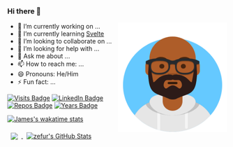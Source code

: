 ### Hi there 👋


<img align="right" height="250" width="250"  src="/assets/avataaars.png" />


- 🔭 I’m currently working on ...
- 🌱 I’m currently learning [Svelte](https://svelte.dev)
- 👯 I’m looking to collaborate on ...
- 🤔 I’m looking for help with ...
- 💬 Ask me about ...
- 📫 How to reach me: ...
- 😄 Pronouns: He/Him
- ⚡ Fun fact: ...

<!--START_SECTION:waka-->

<!--END_SECTION:waka-->


[![Visits Badge](https://badges.pufler.dev/visits/zefur/)](https://badges.pufler.dev)
[![LinkedIn Badge](https://img.shields.io/badge/LinkedIn-Profile-informational?style=flat&logo=linkedin&logoColor=white&color=0D76A8)](https://www.linkedin.com/in/j-d-hall/)
[![Repos Badge](https://badges.pufler.dev/repos/zefur)](https://badges.pufler.dev)
[![Years Badge](https://badges.pufler.dev/years/zefur)](https://badges.pufler.dev)



[![James's wakatime stats](https://github-readme-stats.vercel.app/api/wakatime?username=Zefur)](https://github.com/zefur/github-readme-stats)


<a href="https://github.com/zefur">
  <img align="center" style="margin:0.5rem" src="https://github-readme-stats.vercel.app/api/top-langs/?username=zefur&hide=html,css&title_color=ffffff&text_color=c9cacc&icon_color=4AB197&bg_color=1A2B34" />
</a>

<a href="https://github.com/zefur">
  <img align="center" style="margin:0.5rem" src="https://github-readme-stats.vercel.app/api?username=zefur&show_icons=true&line_height=27&count_private=true&title_color=ffffff&text_color=c9cacc&icon_color=4AB097&bg_color=1A2B34" alt="zefur's GitHub Stats" />
</a>




<!-- BLOG-POST-LIST:START -->

<!-- BLOG-POST-LIST:END -->

<!--START_SECTION:waka-->

<!--END_SECTION:waka-->
